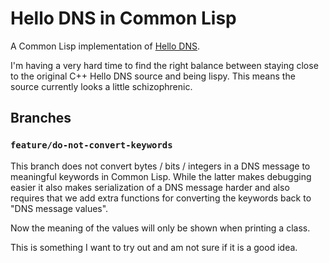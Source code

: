 # Hello DNS in Common Lisp

A Common Lisp implementation of [Hello DNS](https://github.com/ahupowerdns/hello-dns/).

I'm having a very hard time to find the right balance between staying
close to the original C++ Hello DNS source and being lispy.  This means
the source currently looks a little schizophrenic.

## Branches

### `feature/do-not-convert-keywords`

This branch does not convert bytes / bits / integers in a DNS message to
meaningful keywords in Common Lisp.  While the latter makes debugging
easier it also makes serialization of a DNS message harder and also
requires that we add extra functions for converting the keywords back
to "DNS message values".

Now the meaning of the values will only be shown when printing a class.

This is something I want to try out and am not sure if it is a good idea.
